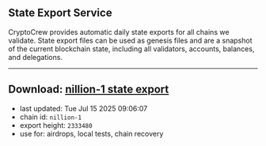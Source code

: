 ## State Export Service
CryptoCrew provides automatic daily state exports for all chains we validate. State export files can be used as genesis files and are a snapshot of the current blockchain state, including all validators, accounts, balances, and delegations.

---
**Download: [nillion-1 state export](https://ccv-s3.nbg1.your-objectstorage.com/SERVICE/nillion/nillion-1_export_2333480.json)**
---

- last updated: Tue Jul 15 2025 09:06:07
- chain id: `nillion-1`
- export height: `2333480`
- use for: airdrops, local tests, chain recovery
